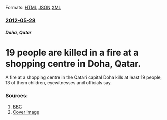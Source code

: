 
Formats: [HTML](/news/2012/05/28/19-people-are-killed-in-a-fire-at-a-shopping-centre-in-doha-qatar.html)  [JSON](/news/2012/05/28/19-people-are-killed-in-a-fire-at-a-shopping-centre-in-doha-qatar.json)  [XML](/news/2012/05/28/19-people-are-killed-in-a-fire-at-a-shopping-centre-in-doha-qatar.xml)  

### [2012-05-28](/news/2012/05/28/index.md)

##### Doha, Qatar
# 19 people are killed in a fire at a shopping centre in Doha, Qatar. 

A fire at a shopping centre in the Qatari capital Doha kills at least 19 people, 13 of them children, eyewitnesses and officials say.


### Sources:

1. [BBC](http://www.bbc.co.uk/news/world-middle-east-18243136)
1. [Cover Image](http://ichef.bbci.co.uk/news/1024/media/images/60545000/jpg/_60545898_014876673-1.jpg)
